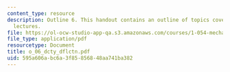 ```yaml
---
content_type: resource
description: Outline 6. This handout contains an outline of topics covered in course
  lectures.
file: https://ol-ocw-studio-app-qa.s3.amazonaws.com/courses/1-054-mechanics-and-design-of-concrete-structures-spring-2004/595a606abc6a3f85856848aa741ba382_o_06_dcty_dflctn.pdf
file_type: application/pdf
resourcetype: Document
title: o_06_dcty_dflctn.pdf
uid: 595a606a-bc6a-3f85-8568-48aa741ba382
---
```


